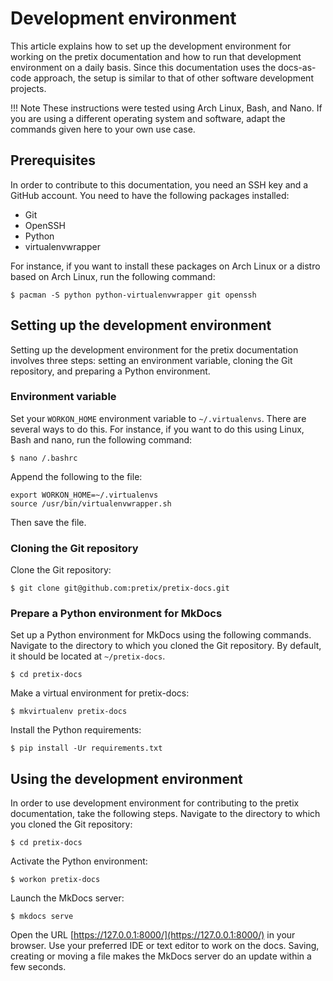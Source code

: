 # Development environment 

This article explains how to set up the development environment for working on the pretix documentation and how to run that development environment on a daily basis.
Since this documentation uses the docs-as-code approach, the setup is similar to that of other software development projects. 

!!! Note 
    These instructions were tested using Arch Linux, Bash, and Nano. 
    If you are using a different operating system and software, adapt the commands given here to your own use case. 

## Prerequisites 

In order to contribute to this documentation, you need an SSH key and a GitHub account. 
You need to have the following packages installed: 

 - Git 
 - OpenSSH
 - Python
 - virtualenvwrapper

For instance, if you want to install these packages on Arch Linux or a distro based on Arch Linux, run the following command: 

```
$ pacman -S python python-virtualenvwrapper git openssh 
``` 

## Setting up the development environment 

Setting up the development environment for the pretix documentation involves three steps: setting an environment variable, cloning the Git repository, and preparing a Python environment. 

### Environment variable 

Set your `WORKON_HOME` environment variable to `~/.virtualenvs`. 
There are several ways to do this. 
For instance, if you want to do this using Linux, Bash and nano, run the following command: 

```
$ nano /.bashrc
``` 

Append the following to the file: 

```
export WORKON_HOME=~/.virtualenvs
source /usr/bin/virtualenvwrapper.sh
``` 

Then save the file. 

### Cloning the Git repository

Clone the Git repository: 

```
$ git clone git@github.com:pretix/pretix-docs.git
``` 

### Prepare a Python environment for MkDocs 

Set up a Python environment for MkDocs using the following commands. 
Navigate to the directory to which you cloned the Git repository. 
By default, it should be located at `~/pretix-docs`. 

```
$ cd pretix-docs
``` 

Make a virtual environment for pretix-docs: 

``` 
$ mkvirtualenv pretix-docs
```

Install the Python requirements: 

```
$ pip install -Ur requirements.txt
``` 

## Using the development environment

In order to use development environment for contributing to the pretix documentation, take the following steps. 
Navigate to the directory to which you cloned the Git repository: 

```
$ cd pretix-docs
``` 

Activate the Python environment: 

``` 
$ workon pretix-docs
```

Launch the MkDocs server:

``` 
$ mkdocs serve
```

Open the URL [https://127.0.0.1:8000/](https://127.0.0.1:8000/) in your browser. 
Use your preferred IDE or text editor to work on the docs. 
Saving, creating or moving a file makes the MkDocs server do an update within a few seconds. 